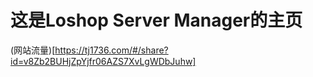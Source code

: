 # 这是Loshop Server Manager的主页
(网站流量)[https://tj1736.com/#/share?id=v8Zb2BUHjZpYjfr06AZS7XvLgWDbJuhw]
